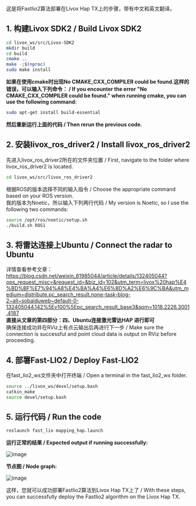 这是将Fastlio2算法部署在Livox Hap TX上的步骤，带有中文和英文翻译。

## 1. 构建Livox SDK2 / Build Livox SDK2
```bash
cd livox_ws/src/Livox-SDK2 
mkdir build  
cd build  
cmake ..  
make -j$(nproc)
sudo make install  
```
**如果在使用cmake时出现No CMAKE_CXX_COMPILER could be found.这样的错误，可以输入下列命令： / If you encounter the error "No CMAKE_CXX_COMPILER could be found." when running cmake, you can use the following command:**
```bash
sudo apt-get install build-essential
```
**然后重新运行上面的代码 / Then rerun the previous code.**

## 2. 安装livox_ros_driver2 / Install livox_ros_driver2
先进入livox_ros_driver2所在的文件夹位置 / First, navigate to the folder where livox_ros_driver2 is located.
```bash
cd livox_ws/src/livox_ros_driver2
```
根据ROS的版本选择不同的输入指令 / Choose the appropriate command based on your ROS version.  
我的版本为Noetic，所以输入下列两行代码 / My version is Noetic, so I use the following two commands:
```bash
source /opt/ros/noetic/setup.sh
./build.sh ROS1
```

## 3. 将雷达连接上Ubuntu / Connect the radar to Ubuntu

详情查看参考文章：\
https://blog.csdn.net/weixin_61985044/article/details/132405044?ops_request_misc=&request_id=&biz_id=102&utm_term=livox%20hap%E4%BD%BF%E7%94%A8%E4%BA%A4%E6%8D%A2%E6%9C%BA&utm_medium=distribute.pc_search_result.none-task-blog-2~all~sobaiduweb~default-0-132405044.142%5Ev100%5Epc_search_result_base3&spm=1018.2226.3001.4187 \
**直接从文章的第四部分：四、Ubuntu连接激光雷达HAP 进行即可**\
确保连接成功并在RViz上有点云输出后再进行下一步 / Make sure the connection is successful and point cloud data is output on RViz before proceeding.

## 4. 部署Fast-LIO2 / Deploy Fast-LIO2
在fast_lio2_ws文件夹中打开终端 / Open a terminal in the fast_lio2_ws folder.
```bash
source ../livox_ws/devel/setup.bash
catkin_make
source devel/setup.bash
```

## 5. 运行代码 / Run the code
```bash
roslaunch fast_lio mapping_hap.launch
```


**运行正常的结果 / Expected output if running successfully:**

![image](https://github.com/user-attachments/assets/d431d089-6b56-406b-b788-040ff01a1ace)

**节点图 / Node graph:**

![image](https://github.com/user-attachments/assets/332dc964-c056-4b52-8719-dc58e0a97a5d)

这样，您就可以成功部署Fastlio2算法到Livox Hap TX上了 / With these steps, you can successfully deploy the Fastlio2 algorithm on the Livox Hap TX.
